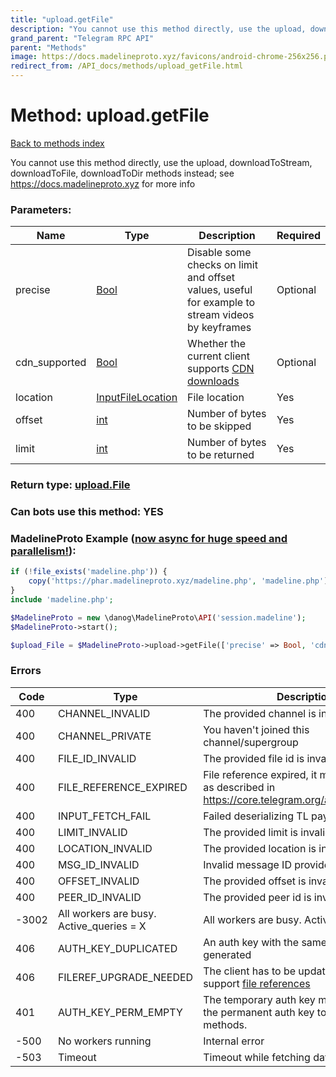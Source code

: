 ```yaml
---
title: "upload.getFile"
description: "You cannot use this method directly, use the upload, downloadToStream, downloadToFile, downloadToDir methods instead; see https://docs.madelineproto.xyz for more info"
grand_parent: "Telegram RPC API"
parent: "Methods"
image: https://docs.madelineproto.xyz/favicons/android-chrome-256x256.png
redirect_from: /API_docs/methods/upload_getFile.html
---
```

# Method: upload.getFile
[Back to methods index](index.html)



You cannot use this method directly, use the upload, downloadToStream, downloadToFile, downloadToDir methods instead; see https://docs.madelineproto.xyz for more info

### Parameters:

| Name     |    Type       | Description | Required |
|----------|---------------|-------------|----------|
|precise|[Bool](/API_docs/types/Bool.html) | Disable some checks on limit and offset values, useful for example to stream videos by keyframes | Optional|
|cdn\_supported|[Bool](/API_docs/types/Bool.html) | Whether the current client supports [CDN downloads](https://core.telegram.org/cdn) | Optional|
|location|[InputFileLocation](/API_docs/types/InputFileLocation.html) | File location | Yes|
|offset|[int](/API_docs/types/int.html) | Number of bytes to be skipped | Yes|
|limit|[int](/API_docs/types/int.html) | Number of bytes to be returned | Yes|


### Return type: [upload.File](/API_docs/types/upload.File.html)

### Can bots use this method: **YES**


### MadelineProto Example ([now async for huge speed and parallelism!](https://docs.madelineproto.xyz/docs/ASYNC.html)):


```php
if (!file_exists('madeline.php')) {
    copy('https://phar.madelineproto.xyz/madeline.php', 'madeline.php');
}
include 'madeline.php';

$MadelineProto = new \danog\MadelineProto\API('session.madeline');
$MadelineProto->start();

$upload_File = $MadelineProto->upload->getFile(['precise' => Bool, 'cdn_supported' => Bool, 'location' => InputFileLocation, 'offset' => int, 'limit' => int, ]);
```

### Errors

| Code | Type     | Description   |
|------|----------|---------------|
|400|CHANNEL_INVALID|The provided channel is invalid|
|400|CHANNEL_PRIVATE|You haven't joined this channel/supergroup|
|400|FILE_ID_INVALID|The provided file id is invalid|
|400|FILE_REFERENCE_EXPIRED|File reference expired, it must be refetched as described in https://core.telegram.org/api/file_reference|
|400|INPUT_FETCH_FAIL|Failed deserializing TL payload|
|400|LIMIT_INVALID|The provided limit is invalid|
|400|LOCATION_INVALID|The provided location is invalid|
|400|MSG_ID_INVALID|Invalid message ID provided|
|400|OFFSET_INVALID|The provided offset is invalid|
|400|PEER_ID_INVALID|The provided peer id is invalid|
|-3002|All workers are busy. Active_queries = X|All workers are busy. Active_queries = X|
|406|AUTH_KEY_DUPLICATED|An auth key with the same ID was already generated|
|406|FILEREF_UPGRADE_NEEDED|The client has to be updated in order to support [file references](https://core.telegram.org/api/file_reference)|
|401|AUTH_KEY_PERM_EMPTY|The temporary auth key must be binded to the permanent auth key to use these methods.|
|-500|No workers running|Internal error|
|-503|Timeout|Timeout while fetching data|



